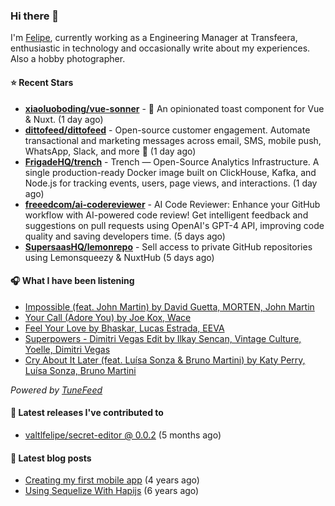 ### Hi there 👋

I'm [Felipe](https://felipevm.com), currently working as a Engineering Manager at Transfeera, enthusiastic in technology and occasionally write about my experiences. Also a hobby photographer.

#### ⭐ Recent Stars
- **[xiaoluoboding/vue-sonner](https://github.com/xiaoluoboding/vue-sonner)** - 🔔 An opinionated toast component for Vue &amp; Nuxt. (1 day ago)
- **[dittofeed/dittofeed](https://github.com/dittofeed/dittofeed)** - Open-source customer engagement. Automate transactional and marketing messages across email, SMS, mobile push, WhatsApp, Slack, and more 📨 (1 day ago)
- **[FrigadeHQ/trench](https://github.com/FrigadeHQ/trench)** - Trench — Open-Source Analytics Infrastructure. A single production-ready Docker image built on ClickHouse, Kafka, and Node.js for tracking events, users, page views, and interactions. (1 day ago)
- **[freeedcom/ai-codereviewer](https://github.com/freeedcom/ai-codereviewer)** - AI Code Reviewer: Enhance your GitHub workflow with AI-powered code review! Get intelligent feedback and suggestions on pull requests using OpenAI&#39;s GPT-4 API, improving code quality and saving developers time. (5 days ago)
- **[SupersaasHQ/lemonrepo](https://github.com/SupersaasHQ/lemonrepo)** - Sell access to private GitHub repositories using Lemonsqueezy &amp; NuxtHub (5 days ago)

#### 🎧 What I have been listening
- [Impossible (feat. John Martin) by David Guetta, MORTEN, John Martin](https://open.spotify.com/track/7nvaEKdCDWbnQK7uJsCS5y)
- [Your Call (Adore You) by Joe Kox, Wace](https://open.spotify.com/track/6SPAltlzw05PXwe0BFVCax)
- [Feel Your Love by Bhaskar, Lucas Estrada, EEVA](https://open.spotify.com/track/4gtmLfdvLaKO1PY4cvdfaI)
- [Superpowers - Dimitri Vegas Edit by Ilkay Sencan, Vintage Culture, Yoelle, Dimitri Vegas](https://open.spotify.com/track/1eWsKIHgYzYCMRwSwnNVE9)
- [Cry About It Later (feat. Luísa Sonza &amp; Bruno Martini) by Katy Perry, Luísa Sonza, Bruno Martini](https://open.spotify.com/track/43WYPxyEfIxlIjNlxQGYzc)

_Powered by [TuneFeed](https://tunefeed.app?ref=valtlfelipe-gh-profile)_ 

#### 🚀 Latest releases I've contributed to


- [valtlfelipe/secret-editor @ 0.0.2](https://github.com/valtlfelipe/secret-editor/releases/tag/0.0.2) (5 months ago)

#### 📄 Latest blog posts
- [Creating my first mobile app](https://felipevm.com/posts/creating-my-first-mobile-app/) (4 years ago)
- [Using Sequelize With Hapijs](https://felipevm.com/posts/using-sequelize-with-hapijs/) (6 years ago)

